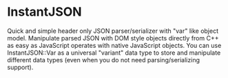# InstantJSON
Quick and simple header only JSON parser/serializer with "var" like object model.
Manipulate parsed JSON with DOM style objects directly from C++ as easy as JavaScript operates with native JavaScript objects.
You can use InstantJSON::Var as a universal "variant" data type to store and manipulate different data types (even when you do not need parsing/serializing support).
